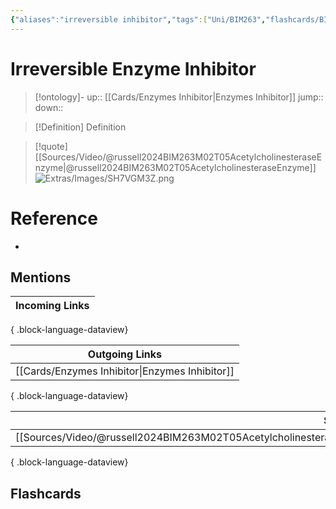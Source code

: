 ```yaml
---
{"aliases":"irreversible inhibitor","tags":["Uni/BIM263","flashcards/BIM263"],"dg-publish":true,"permalink":"/cards/irreversible-enzyme-inhibitor/","dgPassFrontmatter":true}
---
```


# Irreversible Enzyme Inhibitor

> [!ontology]-
> up:: [[Cards/Enzymes Inhibitor\|Enzymes Inhibitor]]
> jump:: 
> down:: 

> [!Definition] Definition

> [!quote] [[Sources/Video/@russell2024BIM263M02T05AcetylcholinesteraseEnzyme\|@russell2024BIM263M02T05AcetylcholinesteraseEnzyme]]
> ![Extras/Images/SH7VGM3Z.png](/img/user/Extras/Images/SH7VGM3Z.png)

# Reference

- 

## Mentions

| Incoming Links |
| -------------- |

{ .block-language-dataview}

| Outgoing Links                                    |
| ------------------------------------------------- |
| [[Cards/Enzymes Inhibitor\|Enzymes Inhibitor]] |

{ .block-language-dataview}

| Sources                                                                                                                     |
| --------------------------------------------------------------------------------------------------------------------------- |
| [[Sources/Video/@russell2024BIM263M02T05AcetylcholinesteraseEnzyme\|@russell2024BIM263M02T05AcetylcholinesteraseEnzyme]] |

{ .block-language-dataview}

## Flashcards